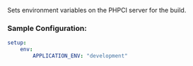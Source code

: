 Sets environment variables on the PHPCI server for the build.

### Sample Configuration:

```yml
setup:
    env:
        APPLICATION_ENV: "development"
```
